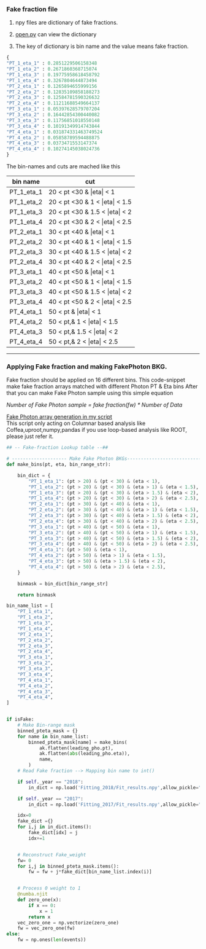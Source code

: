 ### Fake fraction file


1. npy files are dictionary of fake fractions.

2. [open.py](https://github.com/JW-corp/J.W_Analysis/blob/main/Coffea_WZG/Fitting/Fake_fraction/open.py) can view the dictionary

3. The key of dictionary is bin name and the value means fake fraction.
```python
{
"PT_1_eta_1" : 0.2851229506158348
"PT_1_eta_2" : 0.2671860368715074
"PT_1_eta_3" : 0.19775958618458792
"PT_1_eta_4" : 0.3267804644873494
"PT_2_eta_1" : 0.1265894655999156
"PT_2_eta_2" : 0.12835109858188273
"PT_2_eta_3" : 0.12584781590326632
"PT_2_eta_4" : 0.11211688549664137
"PT_3_eta_1" : 0.05397628579707204
"PT_3_eta_2" : 0.16442854300440082
"PT_3_eta_3" : 0.11756851018550148
"PT_3_eta_4" : 0.10191349914743844
"PT_4_eta_1" : 0.031874331463749524
"PT_4_eta_2" : 0.05858789594488875
"PT_4_eta_3" : 0.0373471553147374
"PT_4_eta_4" : 0.10274145038024736
}
```
  
The bin-names and cuts are mached like this

| bin name   | cut                             |
|------------|---------------------------------|
| PT_1_eta_1 | 20 < pt <30 & \|eta\| < 1       |
| PT_1_eta_2 | 20 < pt <30 & 1 < \|eta\| < 1.5 |
| PT_1_eta_3 | 20 < pt <30 & 1.5 < \|eta\| < 2 |
| PT_1_eta_4 | 20 < pt <30 & 2 < \|eta\| < 2.5 |
| PT_2_eta_1 | 30 < pt <40 & \|eta\| < 1       |
| PT_2_eta_2 | 30 < pt <40 & 1 < \|eta\| < 1.5 |
| PT_2_eta_3 | 30 < pt <40 & 1.5 < \|eta\| < 2 |
| PT_2_eta_4 | 30 < pt <40 & 2 < \|eta\| < 2.5 |
| PT_3_eta_1 | 40 < pt <50 & \|eta\| < 1       |
| PT_3_eta_2 | 40 < pt <50 & 1 < \|eta\| < 1.5 |
| PT_3_eta_3 | 40 < pt <50 & 1.5 < \|eta\| < 2 |
| PT_3_eta_4 | 40 < pt <50 & 2 < \|eta\| < 2.5 |
| PT_4_eta_1 | 50 < pt & \|eta\| < 1           |
| PT_4_eta_2 | 50 < pt,& 1 < \|eta\| < 1.5     |
| PT_4_eta_3 | 50 < pt,& 1.5 < \|eta\| < 2     |
| PT_4_eta_4 | 50 < pt,& 2 < \|eta\| < 2.5     |

---
### Applying Fake fraction and making FakePhoton BKG.  


Fake fraction should be applied on 16 different bins.
This code-snippet make fake fraction arrays matched with different Photon PT & Eta bins
After that you can make Fake Photon sample using this simple equation  

  
*Number of Fake Photon sample = fake fraction(fw) * Number of Data*
  

[Fake Photon array generation in my script](https://github.com/JW-corp/J.W_Analysis/blob/main/Coffea_WZG/Condor_coffea/N03_run_processor.py#L571)  
This script only acting on Columnar based analysis like Coffea,uproot,numpy,pandas if you use loop-based analysis like ROOT, please just refer it.
```python
## -- Fake-fraction Lookup table --##

# -------------------- Make Fake Photon BKGs---------------------------#
def make_bins(pt, eta, bin_range_str):

    bin_dict = {
        "PT_1_eta_1": (pt > 20) & (pt < 30) & (eta < 1),
        "PT_1_eta_2": (pt > 20) & (pt < 30) & (eta > 1) & (eta < 1.5),
        "PT_1_eta_3": (pt > 20) & (pt < 30) & (eta > 1.5) & (eta < 2),
        "PT_1_eta_4": (pt > 20) & (pt < 30) & (eta > 2) & (eta < 2.5),
        "PT_2_eta_1": (pt > 30) & (pt < 40) & (eta < 1),
        "PT_2_eta_2": (pt > 30) & (pt < 40) & (eta > 1) & (eta < 1.5),
        "PT_2_eta_3": (pt > 30) & (pt < 40) & (eta > 1.5) & (eta < 2),
        "PT_2_eta_4": (pt > 30) & (pt < 40) & (eta > 2) & (eta < 2.5),
        "PT_3_eta_1": (pt > 40) & (pt < 50) & (eta < 1),
        "PT_3_eta_2": (pt > 40) & (pt < 50) & (eta > 1) & (eta < 1.5),
        "PT_3_eta_3": (pt > 40) & (pt < 50) & (eta > 1.5) & (eta < 2),
        "PT_3_eta_4": (pt > 40) & (pt < 50) & (eta > 2) & (eta < 2.5),
        "PT_4_eta_1": (pt > 50) & (eta < 1),
        "PT_4_eta_2": (pt > 50) & (eta > 1) & (eta < 1.5),
        "PT_4_eta_3": (pt > 50) & (eta > 1.5) & (eta < 2),
        "PT_4_eta_4": (pt > 50) & (eta > 2) & (eta < 2.5),
    }

    binmask = bin_dict[bin_range_str]

    return binmask

bin_name_list = [
    "PT_1_eta_1",
    "PT_1_eta_2",
    "PT_1_eta_3",
    "PT_1_eta_4",
    "PT_2_eta_1",
    "PT_2_eta_2",
    "PT_2_eta_3",
    "PT_2_eta_4",
    "PT_3_eta_1",
    "PT_3_eta_2",
    "PT_3_eta_3",
    "PT_3_eta_4",
    "PT_4_eta_1",
    "PT_4_eta_2",
    "PT_4_eta_3",
    "PT_4_eta_4",
]


if isFake:
    # Make Bin-range mask
    binned_pteta_mask = {}
    for name in bin_name_list:
        binned_pteta_mask[name] = make_bins(
            ak.flatten(leading_pho.pt),
            ak.flatten(abs(leading_pho.eta)),
            name,
        )
    # Read Fake fraction --> Mapping bin name to int()

    if self._year == "2018":
        in_dict = np.load('Fitting_2018/Fit_results.npy',allow_pickle="True")[()]

    if self._year == "2017":
        in_dict = np.load('Fitting_2017/Fit_results.npy',allow_pickle="True")[()]

    idx=0
    fake_dict ={}
    for i,j in in_dict.items():
        fake_dict[idx] = j
        idx+=1


    # Reconstruct Fake_weight
    fw= 0
    for i,j in binned_pteta_mask.items():
        fw = fw + j*fake_dict[bin_name_list.index(i)]


    # Process 0 weight to 1
    @numba.njit
    def zero_one(x):
        if x == 0:
            x = 1
        return x
    vec_zero_one = np.vectorize(zero_one)
    fw = vec_zero_one(fw)
else:
    fw = np.ones(len(events))
```
